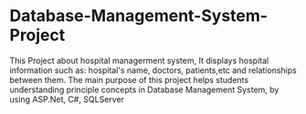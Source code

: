 # Database-Management-System-Project
This Project about hospital managerment system, It displays hospital information such as: hospital's name, doctors, patients,etc and relationships between them.
The main purpose of this project helps students understanding principle concepts in Database Management System, by using ASP.Net, C#, SQLServer
